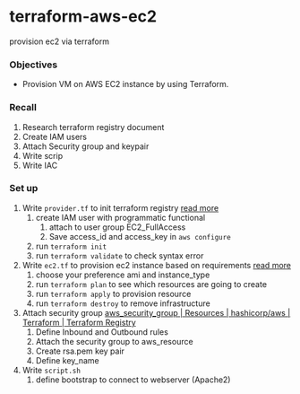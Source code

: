 # terraform-aws-ec2
provision ec2 via terraform

### Objectives
- Provision VM on AWS EC2 instance by using Terraform.

### Recall

1. Research terraform registry document
2. Create IAM users
3. Attach Security group and keypair
4. Write scrip
5. Write IAC

### Set up

1. Write `provider.tf` to init terraform registry [read more](https://registry.terraform.io/providers/hashicorp/aws/latest/docs)
    1. create IAM user with programmatic functional
        1. attach to user group EC2_FullAccess
        2. Save access_id and access_key in `aws configure`
    2. run `terraform init` 
    3. run `terraform validate` to check syntax error
2. Write `ec2.tf` to provision ec2 instance based on requirements [read more](https://registry.terraform.io/providers/hashicorp/aws/latest/docs/resources/instance)
    1. choose your preference ami and instance_type
    2. run `terraform plan` to see which resources are going to create
    3. run `terraform apply` to provision resource
    4. run `terraform destroy` to remove infrastructure
3. Attach security group [aws_security_group | Resources | hashicorp/aws | Terraform | Terraform Registry](https://registry.terraform.io/providers/hashicorp/aws/latest/docs/resources/security_group)
    1. Define Inbound and Outbound rules
    2. Attach the security group to aws_resource
    3. Create rsa.pem key pair
    4. Define key_name
4. Write `script.sh`
    1. define bootstrap to connect to webserver (Apache2)
